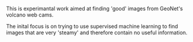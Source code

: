 This is experimantal work aimed at finding 'good' images from GeoNet's volcano web cams.

The inital focus is on trying to use supervised machine learning to find images that are very 'steamy' and therefore contain no useful information.
